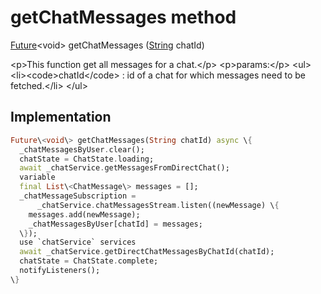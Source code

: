 


# getChatMessages method








[Future](https:api.flutter.dev/flutter/dart-async/Future-class.html)&lt;void\> getChatMessages
([String](https:api.flutter.dev/flutter/dart-core/String-class.html) chatId)





\<p\>This function get all messages for a chat.\</p\>
\<p\>params:\</p\>
\<ul\>
\<li\>\<code\>chatId\</code\> : id of a chat for which messages need to be fetched.\</li\>
\</ul\>



## Implementation

```dart
Future\<void\> getChatMessages(String chatId) async \{
  _chatMessagesByUser.clear();
  chatState = ChatState.loading;
  await _chatService.getMessagesFromDirectChat();
  variable
  final List\<ChatMessage\> messages = [];
  _chatMessageSubscription =
      _chatService.chatMessagesStream.listen((newMessage) \{
    messages.add(newMessage);
    _chatMessagesByUser[chatId] = messages;
  \});
  use `chatService` services
  await _chatService.getDirectChatMessagesByChatId(chatId);
  chatState = ChatState.complete;
  notifyListeners();
\}
```







